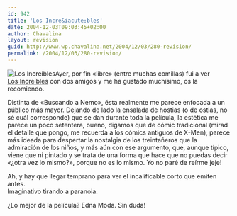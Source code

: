 ```yaml
---
id: 942
title: 'Los Incre&iacute;bles'
date: 2004-12-03T09:03:45+02:00
author: Chavalina
layout: revision
guid: http://www.wp.chavalina.net/2004/12/03/280-revision/
permalink: /2004/12/03/280-revision/
---
```

<img class="imgizqda" src="http://www.chavalina.net/imagenes/fotos/increibles-pixar.jpg" alt="Los Incre&iacute;bles" />Ayer, por fin «libre» (entre muchas comillas) fui a ver  
<a href="http://www.disney.es/FilmesDisney/losincreibles/intro.html" target="_blank">Los Incre&iacute;bles</a> con dos amigos y me ha gustado much&iacute;simo, os la recomiendo.

Distinta de «Buscando a Nemo», &eacute;sta realmente me parece enfocada a un p&uacute;blico m&aacute;s mayor. Dejando de lado la ensalada de hostias (o de ostias, no s&eacute; cu&aacute;l corresponde) que se dan durante toda la pel&iacute;cula, la est&eacute;tica me parece un poco setentera, bueno, digamos que de c&oacute;mic tradicional (mirad el detalle que pongo, me recuerda a los c&oacute;mics antiguos de X-Men), parece m&aacute;s ideada para despertar la nostalgia de los treinta&ntilde;eros que la admiraci&oacute;n de los ni&ntilde;os, y m&aacute;s a&uacute;n con ese argumento, que, aunque t&iacute;pico, viene que ni pintado y se trata de una forma que hace que no puedas decir «&iquest;otra vez lo mismo?», porque no es lo mismo. Yo no par&eacute; de re&iacute;rme jeje!

Ah, y hay que llegar temprano para ver el incalificable corto que emiten antes.  
Imaginativo tirando a paranoia.

&iquest;Lo mejor de la pel&iacute;cula? Edna Moda. Sin duda!